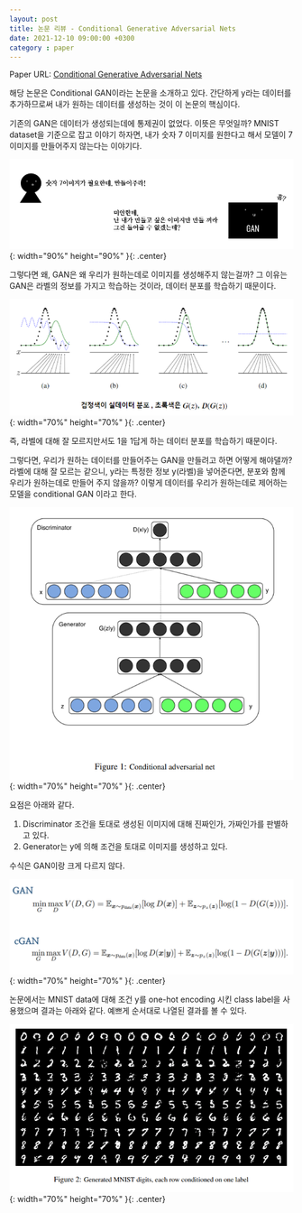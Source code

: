 ```yaml
---
layout: post
title: 논문 리뷰 - Conditional Generative Adversarial Nets
date: 2021-12-10 09:00:00 +0300
category : paper
---
```



Paper URL: [Conditional Generative Adversarial Nets](https://arxiv.org/abs/1411.1784) 

해당 논문은 Conditional GAN이라는 논문을 소개하고 있다.  간단하게 y라는 데이터를 추가하므로써 내가 원하는 데이터를 생성하는 것이 이 논문의 핵심이다.

기존의 GAN은 데이터가 생성되는데에 통제권이 없었다. 이뜻은 무엇일까? 
MNIST dataset을 기준으로 잡고 이야기 하자면, 내가 숫자 7 이미지를 원한다고 해서 모델이 7 이미지를 만들어주지 않는다는 이야기다. 

![cGAN](/public/img/cGAN.png){: width="90%" height="90%" }{: .center}

그렇다면 왜, GAN은 왜 우리가 원하는데로 이미지를 생성해주지 않는걸까?
그 이유는 GAN은 라벨의 정보를 가지고 학습하는 것이라, 데이터 분포를 학습하기 때문이다. 

![cGAN(1)](/public/img/cGAN(1).png){: width="70%" height="70%" }{: .center}

즉, 라벨에 대해 잘 모르지만서도 1을 1답게 하는 데이터 분포를 학습하기 때문이다. 

그렇다면, 우리가 원하는 데이터를 만들어주는 GAN을 만들려고 하면 어떻게 해야댈까?
라벨에 대해 잘 모르는 같으니, y라는 특정한 정보 y(라벨)을 넣어준다면, 분포와 함께 우리가 원하는데로 만들어 주지 않을까? 
이렇게 데이터를 우리가 원하는데로 제어하는 모델을 conditional GAN 이라고 한다.

![cGAN(2)](/public/img/cGAN(2).png){: width="70%" height="70%" }{: .center}

요점은 아래와 같다. 

1. Discriminator 조건을 토대로 생성된 이미지에 대해 진짜인가, 가짜인가를 판별하고 있다.
2. Generator는 y에 의해 조건을 토대로 이미지를 생성하고 있다.

수식은 GAN이랑 크게 다르지 않다.

![cGAN(4)](/public/img/cGAN(4).png){: width="70%" height="70%" }{: .center}

논문에서는 MNIST data에 대해 조건 y를 one-hot encoding 시킨 class label을 사용했으며 결과는 아래와 같다. 예쁘게 순서대로 나열된 결과를 볼 수 있다. 

![cGAN(3)](/public/img/cGAN(3).png){: width="70%" height="70%" }{: .center}

